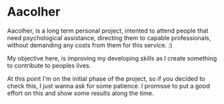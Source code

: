 # Aacolher
Aacolher, is a long term personal project, intented to attend people that need psychological assistance, directing them to capable professionals, without demanding any costs from them for this service. :)

My objective here, is improving my developing skills as I create something to contribute to peoples lives.

At this point I'm on the initial phase of the project, so if you decided to check this, I just wanna ask for some patience. I promisse to put a good effort on this and show some results along the time. 
